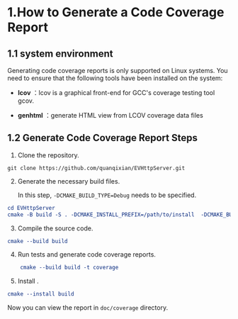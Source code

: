 # 1.How to Generate a Code Coverage Report

## 1.1 system environment

Generating code coverage reports is only supported on Linux systems. You need to ensure that the following tools have been installed on the system:

- **lcov** ：lcov is a graphical front-end for GCC's coverage testing tool gcov.

- **genhtml** ：generate HTML view from LCOV coverage data files

## 1.2 Generate Code Coverage Report Steps

1. Clone the repository. 

```shell
git clone https://github.com/quanqixian/EVHttpServer.git
```

2. Generate the necessary build files. 

   In this step, ` -DCMAKE_BUILD_TYPE=Debug ` needs to be specified. 

```cmake
cd EVHttpServer
cmake -B build -S . -DCMAKE_INSTALL_PREFIX=/path/to/install  -DCMAKE_BUILD_TYPE=Debug 
```

3. Compile the source code. 

```cmake
cmake --build build
```

4. Run tests and generate code coverage reports. 

```cmake
    cmake --build build -t coverage
```

5. Install . 

```cmake
cmake --install build
```

Now you can view the report in `doc/coverage` directory.

